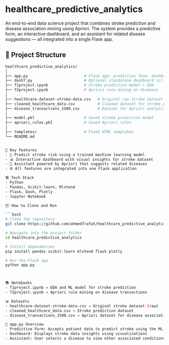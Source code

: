 # healthcare_predictive_analytics
An end-to-end data science project that combines stroke prediction and disease association mining using Apriori.
The system provides a predictive form, an interactive dashboard, and an assistant for related disease suggestions — all integrated into a single Flask app.

## 📁 Project Structure  

```bash
healthcare_predictive_analytics/
│
├── app.py                         # Flask app: prediction form, dashboard, Apriori assistant
├── dash7.py                       # Optional standalone dashboard script
├── f1project.ipynb                # Stroke prediction model + EDA
├── f2project.ipynb                # Apriori rule mining on diseases
│
├── healthcare-dataset-stroke-data.csv   # Original raw stroke dataset
├── cleaned_healthcare_data.csv          # Cleaned dataset for stroke prediction
├── disease_transactions_1500.csv        # Dataset for Apriori analysis
│
├── model.pkl                      # Saved stroke prediction model
├── apriori_rules.pkl              # Saved Apriori rules
│
├── templates/                     # Flask HTML templates
└── README.md


🚀 Key Features
- 🧠 Predict stroke risk using a trained machine learning model
- 📊 Interactive dashboard with visual insights for stroke dataset
- 🤖 Assistant powered by Apriori that suggests related diseases
- 🌐 All features are integrated into one Flask application

🛠️ Tech Stack
- Python
- Pandas, Scikit-learn, Mlxtend
- Flask, Dash, Plotly
- Jupyter Notebook

📦 How to Clone and Run  

```bash
# Clone the repository
git clone https://github.com/ahmed7rafat/healthcare_predictive_analytics.git

# Navigate into the project folder
cd healthcare_predictive_analytics

# Install dependencies
pip install pandas scikit-learn mlxtend flask plotly

# Run the Flask app
python app.py



📚 Notebooks
- f1project.ipynb → EDA and ML model for stroke prediction
- f2project.ipynb → Apriori rule mining on disease transactions

📊 Datasets
- healthcare-dataset-stroke-data.csv → Original stroke dataset (raw)
- cleaned_healthcare_data.csv → Stroke prediction dataset
- disease_transactions_1500.csv → Apriori dataset for disease associations

🤖 app.py Overview
- Predictive Form: Accepts patient data to predict stroke using the ML model
- Dashboard: Displays stroke data insights using visualizations
- Assistant: User selects a disease to view other associated conditions using Apriori

